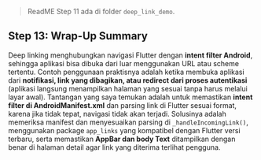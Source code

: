 > ReadME Step 11 ada di folder `deep_link_demo`.<br>

## Step 13: Wrap-Up Summary

Deep linking menghubungkan navigasi Flutter dengan **intent filter Android**, sehingga aplikasi bisa dibuka dari luar menggunakan URL atau scheme tertentu. Contoh penggunaan praktisnya adalah ketika membuka aplikasi dari **notifikasi, link yang dibagikan, atau redirect dari proses autentikasi** (aplikasi langsung menampilkan halaman yang sesuai tanpa harus melalui layar awal). Tantangan yang saya temukan adalah untuk memastikan **intent filter di AndroidManifest.xml** dan parsing link di Flutter sesuai format, karena jika tidak tepat, navigasi tidak akan terjadi. Solusinya adalah memeriksa manifest dan menyesuaikan parsing di `_handleIncomingLink()`, menggunakan package `app_links` yang kompatibel dengan Flutter versi terbaru, serta memastikan **AppBar dan body Text** ditampilkan dengan benar di halaman detail agar link yang diterima terlihat pengguna.

